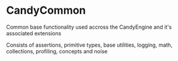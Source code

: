 # CandyCommon
Common base functionality used accross the CandyEngine and it's associated extensions

Consists of assertions, primitive types, base utilities, logging, math, collections, profiling, concepts and noise 

